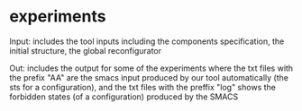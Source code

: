 # experiments
Input: 
     includes the tool inputs including the components specification, the initial structure, the global reconfigurator

Out: 
     includes the output for some of the experiments where the txt files with the prefix "AA" are the smacs input produced by our tool automatically (the sts for a configuration), and the txt files with the preffix "log" shows the forbidden states (of a configuration) produced by the SMACS 
